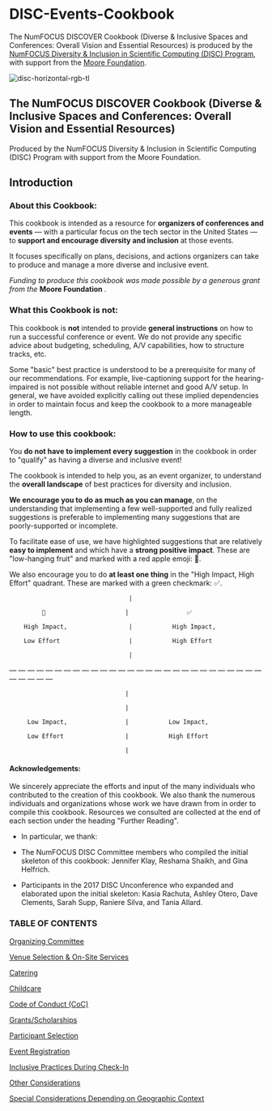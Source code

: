 # DISC-Events-Cookbook
The NumFOCUS DISCOVER Cookbook (Diverse & Inclusive Spaces and Conferences: Overall Vision and Essential Resources) is produced by the [NumFOCUS Diversity &amp; Inclusion in Scientific Computing (DISC) Program](https://www.numfocus.org/programs/diversity-and-inclusion/), with support from the [Moore Foundation](https://www.moore.org/).

![disc-horizontal-rgb-tl](https://user-images.githubusercontent.com/7980466/34578828-09c97342-f14c-11e7-85b5-35b49567bef4.png)

## The NumFOCUS DISCOVER Cookbook (Diverse & Inclusive Spaces and Conferences: Overall Vision and Essential Resources)

Produced by the NumFOCUS Diversity &amp; Inclusion in Scientific Computing (DISC) Program with support from the Moore Foundation.

## Introduction

### About this Cookbook:

This cookbook is intended as a resource for **organizers of conferences and events** — with a particular focus on the tech sector in the United States — to **support and encourage diversity and inclusion** at those events.

It focuses specifically on plans, decisions, and actions organizers can take to produce and manage a more diverse and inclusive event.

_Funding to produce this cookbook was made possible by a generous grant from the_ **Moore Foundation** _._

### What this Cookbook is not:

This cookbook is **not** intended to provide **general instructions** on how to run a successful conference or event. We do not provide any specific advice about budgeting, scheduling, A/V capabilities, how to structure tracks, etc.

Some &quot;basic&quot; best practice is understood to be a prerequisite for many of our recommendations. For example, live-captioning support for the hearing-impaired is not possible without reliable internet and good A/V setup. In general, we have avoided explicitly calling out these implied dependencies in order to maintain focus and keep the cookbook to a more manageable length.

### How to use this cookbook:

You **do not have to implement every suggestion** in the cookbook in order to &quot;qualify&quot; as having a diverse and inclusive event!

The cookbook is intended to help you, as an event organizer, to understand the **overall landscape** of best practices for diversity and inclusion.

**We encourage you to do as much as you can manage**, on the understanding that implementing a few well-supported and fully realized suggestions is preferable to implementing many suggestions that are poorly-supported or incomplete.

To facilitate ease of use, we have highlighted suggestions that are relatively **easy to implement** and which have a **strong positive impact**. These are &quot;low-hanging fruit&quot; and marked with a red apple emoji: 🍎.

We also encourage you to do **at least one thing** in the &quot;High Impact, High Effort&quot; quadrant. These are marked with a green checkmark: ✅.

                                     |

             🍎                      |                ✅

        High Impact,                 |           High Impact,

        Low Effort                   |           High Effort

                                     |

— — — — — — — — — — — — — — — — — — — — — — — — — — — — — — — — —

                                    |

                                    |

         Low Impact,                |           Low Impact,

         Low Effort                 |           High Effort

                                    |

#### Acknowledgements:

We sincerely appreciate the efforts and input of the many individuals who contributed to the creation of this cookbook. We also thank the numerous individuals and organizations whose work we have drawn from in order to compile this cookbook. Resources we consulted are collected at the end of each section under the heading &quot;Further Reading&quot;.

- In particular, we thank: 

- The NumFOCUS DISC Committee members who compiled the initial skeleton of this cookbook: Jennifer Klay, Reshama Shaikh, and Gina Helfrich.

- Participants in the 2017 DISC Unconference who expanded and elaborated upon the initial skeleton: Kasia Rachuta, Ashley Otero, Dave Clements, Sarah Supp, Raniere Silva, and Tania Allard.

### TABLE OF CONTENTS

[Organizing Committee](https://github.com/numfocus/DISC-Events-cookbook/blob/master/organizing-committee.md)

[Venue Selection &amp; On-Site Services](https://github.com/numfocus/DISC-Events-cookbook/blob/master/venue-selection.md)

[Catering](https://github.com/numfocus/DISC-Events-cookbook/blob/master/catering.md)

[Childcare](https://github.com/numfocus/DISC-Events-cookbook/blob/master/childcare.md)

[Code of Conduct (CoC)](https://github.com/numfocus/DISC-Events-cookbook/blob/master/code-of-conduct.md)

[Grants/Scholarships](https://github.com/numfocus/DISC-Events-cookbook/blob/master/grants_scholarships.md)

[Participant Selection](https://github.com/numfocus/DISC-Events-cookbook/blob/master/participant-selection.md)

[Event Registration](https://github.com/numfocus/DISC-Events-cookbook/blob/master/event_registration.md)

[Inclusive Practices During Check-In](https://github.com/numfocus/DISC-Events-cookbook/blob/master/inclusive_practices_during_checkin.md)

[Other Considerations](https://github.com/numfocus/DISC-Events-cookbook/blob/master/other-considerations.md)

[Special Considerations Depending on Geographic Context](https://github.com/numfocus/DISC-Events-cookbook/blob/master/special-considerations.md)


